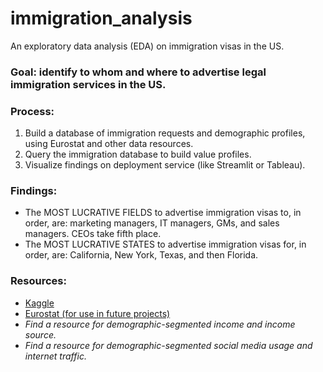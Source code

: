 # immigration_analysis
An exploratory data analysis (EDA) on immigration visas in the US. 

### Goal: identify to whom and where to advertise legal immigration services in the US.

### Process: 
1. Build a database of immigration requests and demographic profiles, using Eurostat and other data resources.
2. Query the immigration database to build value profiles.
3. Visualize findings on deployment service (like Streamlit or Tableau).

### Findings:
- The MOST LUCRATIVE FIELDS to advertise immigration visas to, in order, are: marketing managers, IT managers, GMs, and sales managers. CEOs take fifth place.
- The MOST LUCRATIVE STATES to advertise immigration visas for, in order, are: California, New York, Texas, and then Florida.

### Resources:
- [Kaggle](https://www.kaggle.com/datasets/nsharan/h-1b-visa?resource=download)
- [Eurostat (for use in future projects)](https://ec.europa.eu/eurostat/databrowser/explore/all/popul?lang=en&subtheme=migr.migr_man.migr_res&display=list&sort=category)
- *Find a resource for demographic-segmented income and income source.*
- *Find a resource for demographic-segmented social media usage and internet traffic.*
